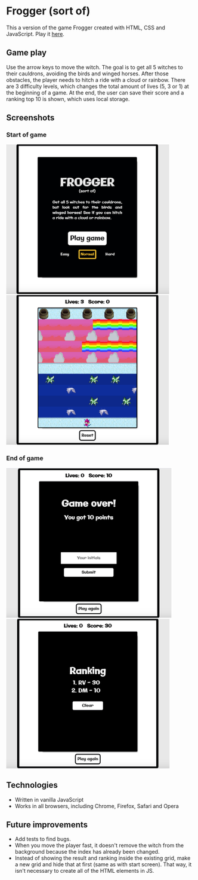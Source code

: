 # Frogger (sort of)
This a version of the game Frogger created with HTML, CSS and JavaScript. Play it [here](https://didemertens.github.io/sei-project-1/).

## Game play
Use the arrow keys to move the witch. The goal is to get all 5 witches to their cauldrons, avoiding the birds and winged horses. After those obstacles, the player needs to hitch a ride with a cloud or rainbow. There are 3 difficulty levels, which changes the total amount of lives (5, 3 or 1) at the beginning of a game. At the end, the user can save their score and a ranking top 10 is shown, which uses local storage. 

## Screenshots
### Start of game
<img src="/assets/frogger-scr-1.png" alt="Frogger start screen screenshot" height="400"/> <img src="/assets/frogger-scr-2.png" alt="Frogger game play screenshot" height="400"/>

### End of game
<img src="/assets/frogger-scr-3.png" alt="Frogger game lost screenshot" height="400"/> <img src="/assets/frogger-scr-4.png" alt="Frogger ranking screenshot" height="400"/>

## Technologies
* Written in vanilla JavaScript
* Works in all browsers, including Chrome, Firefox, Safari and Opera

## Future improvements
* Add tests to find bugs.
* When you move the player fast, it doesn't remove the witch from the background because the index has already been changed.
* Instead of showing the result and ranking inside the existing grid, make a new grid and hide that at first (same as with start screen). That way, it isn't necessary to create all of the HTML elements in JS.
